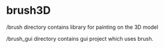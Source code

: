 # brush3D

/brush directory contains library for painting on the 3D model

/brush_gui directory contains gui project which uses brush.
